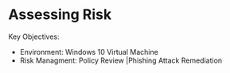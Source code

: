 # Assessing Risk
Key Objectives: 
  - Environment: Windows 10 Virtual Machine
  - Risk Managment: Policy Review |Phishing Attack Remediation
